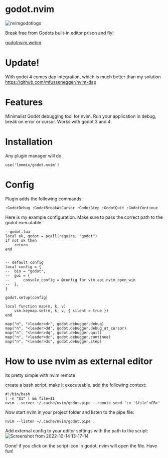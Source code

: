 # godot.nvim

![nvimgodotlogo](https://user-images.githubusercontent.com/84206502/192011201-988b79c3-e688-4c6d-b00b-720aadff35dc.png)

Break free from Godots built-in editor prison and fly! 

[godotnvim.webm](https://user-images.githubusercontent.com/84206502/191308246-8d6d963f-1934-4339-ae87-dbec4d62e2f4.webm)

# Update! 
With godot 4 comes dap integration, which is much better than my solution https://github.com/mfussenegger/nvim-dap

# Features
Minimalist Godot debugging tool for nvim. Run your application in debug, break on error or cursor. 
Works with godot 3 and 4.

# Installation
Any plugin manager will do.
```
use('lommix/godot.nvim')
```

# Config
Plugin adds the following commands:
```
:GodotDebug :GodotBreakAtCursor :GodotStep :GodotQuit :GodotContinue
```

Here is my example configuration. Make sure to pass the correct path to the godot executable.

```
--godot.lua
local ok, godot = pcall(require, "godot")
if not ok then
	return
end


-- default config
local config = {
-- 	bin = "godot",
-- 	gui = {
-- 		console_config = @config for vim.api.nvim_open_win
-- 	},
}

godot.setup(config)

local function map(m, k, v)
	vim.keymap.set(m, k, v, { silent = true })
end

map("n", "<leader>dr", godot.debugger.debug)
map("n", "<leader>dd", godot.debugger.debug_at_cursor)
map("n", "<leader>dq", godot.debugger.quit)
map("n", "<leader>dc", godot.debugger.continue)
map("n", "<leader>ds", godot.debugger.step)

```

# How to use nvim as external editor
its pretty simple with nvim remote

create a bash script, make it executeable. add the following context:
```
#!/bin/bash
[ -n "$1" ] && file=$1
nvim --server ~/.cache/nvim/godot.pipe --remote-send ':e '$file'<CR>'
```

Now start nvim in your project folder and listen to the pipe file:
```
nvim --listen ~/.cache/nvim/godot.pipe .
```

Add external config to your editor settings with the path to the script:
![Screenshot from 2022-10-14 13-17-14](https://user-images.githubusercontent.com/84206502/195834456-41d65a9e-172b-4a45-a352-f976e2a19be8.png)

Done! if you click on the script icon in godot, nvim will open the file. Have fun!
